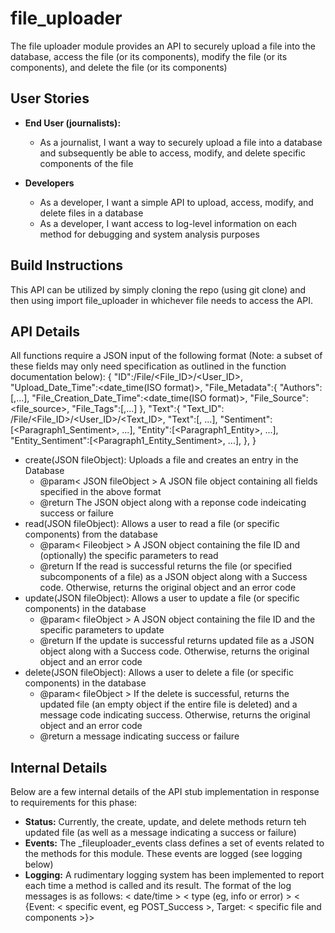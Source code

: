 # file_uploader
The file uploader module provides an API to securely upload a file into the database, access the file (or its components), modify the file (or its components), and delete the file (or its components)

## User Stories
- **End User (journalists):**
    - As a journalist, I want a way to securely upload a file into a database and subsequently be able to access, modify, and delete specific components of the file

- **Developers**
    - As a developer, I want a simple API to upload, access, modify, and delete files in a database
    - As a developer, I want access to log-level information on each method for debugging and system analysis purposes

## Build Instructions
This API can be utilized by simply cloning the repo (using git clone) and then using import file_uploader in whichever file needs to access the API.

## API Details
All functions require a JSON input of the following format (Note: a subset of these fields may only need specification as outlined in the function documentation  below):
   {
       "ID":/File/<File_ID>/<User_ID>, 
       "Upload_Date_Time":<date_time(ISO format)>, 
       "File_Metadata":{
           "Authors":[<author1>,...], 
           "File_Creation_Date_Time":<date_time(ISO format)>, 
           "File_Source":<file_source>, "File_Tags":[<Tag1>,...]
        }, 
       "Text":{
           "Text_ID": /File/<File_ID>/<User_ID>/<Text_ID>,
           "Text":[<Paragraph1>, ...],
           "Sentiment":[<Paragraph1_Sentiment>, ...],
           "Entity":[<Paragraph1_Entity>, ...],
           "Entity_Sentiment":[<Paragraph1_Entity_Sentiment>, ...],
        },
   }

- create(JSON fileObject): Uploads a file and creates an entry in the Database
    - @param< JSON fileObject > A JSON file object containing all fields specified in the above format
    - @return The JSON object along with a reponse code indeicating success or failure
- read(JSON fileObject): Allows a user to read a file (or specific components) from the database
    - @param< Fileobject > A JSON object containing the file ID and (optionally) the specific parameters to read
    - @return If the read is successful returns the file (or specified subcomponents of a file) as a JSON object along with a Success code. Otherwise, returns the original object and an error code
- update(JSON fileObject): Allows a user to update a file (or specific components) in the database
    - @param< fileObject > A JSON object containing the file ID and the specific parameters to update
    - @return If the update is successful returns updated file as a JSON object along with a Success code. Otherwise, returns the original object and an error code
- delete(JSON fileObject): Allows a user to delete a file (or specific components) in the database
    - @param< fileObject > If the delete is successful, returns the updated file (an empty object if the entire file is deleted) and a message code indicating success. Otherwise, returns the original object and an error code
    - @return a message indicating success or failure

## Internal Details
Below are a few internal details of the API stub implementation in response to requirements for this phase:
- **Status:** Currently, the create, update, and delete methods return teh updated file (as well as a message indicating a success or failure)
- **Events:** The _fileuploader_events class defines a set of events related to the methods for this module. These events are logged (see logging below)
- **Logging:** A rudimentary logging system has been implemented to report each time a method is called and its result. The format of the log messages is as follows: < date/time > < type (eg, info or error) > < {Event: < specific event, eg POST_Success >, Target: < specific file and components >}>
